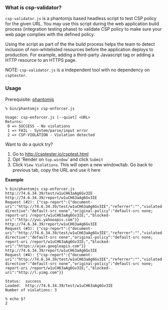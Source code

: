 
### What is csp-validator?

`csp-validator.js` is a phantomjs based headless script to test CSP policy for the given URL. You may use this script during the web application build process (integration testing phase) to validate CSP policy to make sure your web page complies with the defined policy. 

Using the script as part of the the build process helps the team to detect inclusion of non-whitelisted resources before the application deploys to production. For example, adding a third-party Javascript tag or adding a HTTP resource to an HTTPS page.

NOTE: `csp-validator.js` is a independent tool with no dependency on `csptester`.
### Usage

Prerequisite: <a href="http://phantomjs.org/" target="_blank">phantomjs</a> 

```
% bin/phantomjs csp-enforcer.js 

Usage: csp-enforcer.js [--quiet] <URL>
Returns:
 0 => SUCCESS - No violations
 1 => FAIL - System/parse/input error
 2 => CSP-VIOLATION - Violation detected

```

Want to do a quick try?

1. Go to <a href="http://csptester.io/csptest.html" target="_blank">http://csptester.io/csptest.html</a> 
2. Opt 'Render on `top.window`' and click `Submit`
3. Click `View Violations`. This will open a new window/tab. Go back to previous tab, copy the URL and use it here

**Example**
```
% bin/phantomjs csp-enforcer.js http://74.6.34.39/test/w1uCH63aAg6Gv3IE
http://74.6.34.39/report/w1uCH63aAg6Gv3IE
Request (#2): {"csp-report":{"document-uri":"http://74.6.34.39/test/w1uCH63aAg6Gv3IE","referrer":"","violated-directive":"default-src none","original-policy":"default-src none; report-uri /report/w1uCH63aAg6Gv3IE;","blocked-uri":"http://yui.yahooapis.com"}}
http://74.6.34.39/report/w1uCH63aAg6Gv3IE
Request (#3): {"csp-report":{"document-uri":"http://74.6.34.39/test/w1uCH63aAg6Gv3IE","referrer":"","violated-directive":"default-src none","original-policy":"default-src none; report-uri /report/w1uCH63aAg6Gv3IE;","blocked-uri":"https://ajax.googleapis.com"}}
http://74.6.34.39/report/w1uCH63aAg6Gv3IE
Request (#4): {"csp-report":{"document-uri":"http://74.6.34.39/test/w1uCH63aAg6Gv3IE","referrer":"","violated-directive":"default-src none","original-policy":"default-src none; report-uri /report/w1uCH63aAg6Gv3IE;","blocked-uri":"http://l.yimg.com"}}

Status:  success
Loaded:  http://74.6.34.39/test/w1uCH63aAg6Gv3IE
Number of violations: 3

% echo $?
2

```
